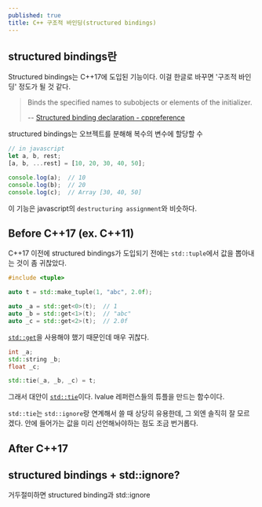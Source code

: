 ```yaml
---
published: true
title: C++ 구조적 바인딩(structured bindings)
---
```

## structured bindings란
Structured bindings는 C++17에 도입된 기능이다. 이걸 한글로 바꾸면 '구조적 바인딩' 정도가 될 것 같다.

> Binds the specified names to subobjects or elements of the initializer.
>
> -- [Structured binding declaration - cppreference](https://en.cppreference.com/w/cpp/language/structured_binding/)

structured bindings는 오브젝트를 분해해 복수의 변수에 할당할 수 

```javascript
// in javascript
let a, b, rest;
[a, b, ...rest] = [10, 20, 30, 40, 50];

console.log(a);	 // 10
console.log(b);	 // 20
console.log(c);	 // Array [30, 40, 50]
```
이 기능은 javascript의 `destructuring assignment`와 비슷하다.


## Before C++17 (ex. C++11)
C++17 이전에 structured bindings가 도입되기 전에는 `std::tuple`에서 값을 뽑아내는 것이 좀 귀찮았다. 

```cpp
#include <tuple>

auto t = std::make_tuple(1, "abc", 2.0f);

auto _a = std::get<0>(t);  // 1
auto _b = std::get<1>(t);  // "abc"
auto _c = std::get<2>(t);  // 2.0f
```

[`std::get`](https://en.cppreference.com/w/cpp/utility/tuple/get)을 사용해야 했기 때문인데 매우 귀찮다.

```cpp
int _a;
std::string _b;
float _c;

std::tie(_a, _b, _c) = t;
```

그래서 대안이 [`std::tie`](https://en.cppreference.com/w/cpp/utility/tuple/tie)이다. lvalue 레퍼런스들의 튜플을 만드는 함수이다.

`std::tie`는 `std::ignore`랑 연계해서 쓸 때 상당히 유용한데, 그 외엔 솔직히 잘 모르겠다. 안에 들어가는 값을 미리 선언해놔야하는 점도 조금 번거롭다.


## After C++17


## structured bindings + std::ignore?

>
>
>

거두절미하면 structured binding과 std::ignore
